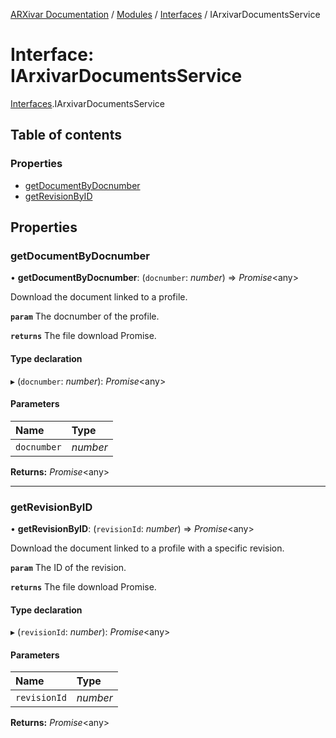 [ARXivar Documentation](../README.md) / [Modules](../modules.md) / [Interfaces](../modules/interfaces.md) / IArxivarDocumentsService

# Interface: IArxivarDocumentsService

[Interfaces](../modules/interfaces.md).IArxivarDocumentsService

## Table of contents

### Properties

- [getDocumentByDocnumber](interfaces.iarxivardocumentsservice.md#getdocumentbydocnumber)
- [getRevisionByID](interfaces.iarxivardocumentsservice.md#getrevisionbyid)

## Properties

### getDocumentByDocnumber

• **getDocumentByDocnumber**: (`docnumber`: *number*) => *Promise*<any\>

Download the document linked to a profile.

**`param`** The docnumber of the profile.

**`returns`** The file download Promise.

#### Type declaration

▸ (`docnumber`: *number*): *Promise*<any\>

#### Parameters

| Name | Type |
| :------ | :------ |
| `docnumber` | *number* |

**Returns:** *Promise*<any\>

___

### getRevisionByID

• **getRevisionByID**: (`revisionId`: *number*) => *Promise*<any\>

Download the document linked to a profile with a specific revision.

**`param`** The ID of the revision.

**`returns`** The file download Promise.

#### Type declaration

▸ (`revisionId`: *number*): *Promise*<any\>

#### Parameters

| Name | Type |
| :------ | :------ |
| `revisionId` | *number* |

**Returns:** *Promise*<any\>
